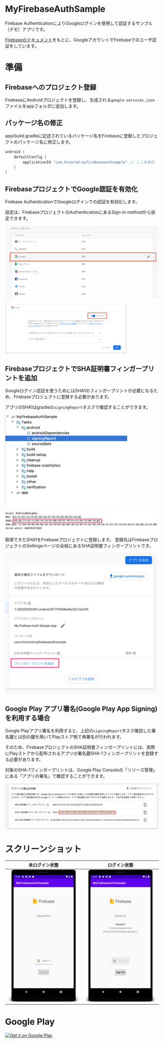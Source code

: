 # MyFirebaseAuthSample

Firebase AuthenticationによりGoogleログインを使用して認証するサンプル（デモ）アプリです。

[Firebaseのドキュメント](https://firebase.google.com/docs/auth/android/google-signin)をもとに、GoogleアカウントでFirebaseでのユーザ認証をしています。


# 準備

## Firebaseへのプロジェクト登録

FirebaseにAndroidプロジェクトを登録し、生成される`google-services.json`ファイルをappフォルダに追加します。

## パッケージ名の修正

app/build.gradleに記述されているパッケージ名をFirebaseに登録したプロジェクトのパッケージ名に修正します。

```app/build.gradle
android {
    defaultConfig {
        applicationId "com.hnimrod.myfirebaseauthsample" // ここを修正
    }
}        
```

## FirebaseプロジェクトでGoogle認証を有効化

Firebase AuthenticationでGoogleログインでの認証を有効化します。

設定は、FirebaseプロジェクトのAuthenticationにあるSign-in methodから設定できます。

![authpage](./docs/firebase_auth_google.png)

![authpage activate](./docs/firebase_auth_google_activate.png)

## FirebaseプロジェクトでSHA証明書フィンガープリントを追加

Googleログイン認証を使うためにはSHA1のフィンガープリントが必要になるため、Firebaseプロジェクトに登録する必要があります。

アプリのSHA1はgradleの`signingReport`タスクで確認することができます。

![signingReport](./docs/signingReport.png)

![signingReport output](./docs/signingReport_output.png)

取得できたSHA1をFirebaseプロジェクトに登録します。
登録先はFirebaseプロジェクトのSettingsページの全般にあるSHA証明書フィンガープリントです。

![fingerprint](./docs/fingerprint.png)

## Google Play アプリ署名(Google Play App Signing)を利用する場合

Google Playアプリ署名を利用すると、上記の`signingReport`タスク確認した署名鍵とは別の鍵を用いてPlayストア側で再署名が行われます。

そのため、FirebaseプロジェクトのSHA証明書フィンガープリントには、実際にPlayストアから配布されるアプリの署名鍵SHA-1フィンガープリントを登録する必要があります。

対象のSHA-1フィンガープリントは、Google Play Consoleの「リリース管理」にある「アプリの署名」で確認することができます。

![store_fingerprint](./docs/sha1_store.png)


# スクリーンショット

|未ログイン状態|ログイン状態|
|---|---|
|![signed out](./docs/screenshot1.png)|![signed in](./docs/screenshot2.png)|

# Google Play

<a href='https://play.google.com/store/apps/details?id=com.hnimrod.myfirebaseauthsample&utm_source=github&utm_campaign=github&pcampaignid=pcampaignidMKT-Other-global-all-co-prtnr-py-PartBadge-Mar2515-1'><img width="250" alt='Get it on Google Play' src='https://play.google.com/intl/us-en/badges/static/images/badges/en_badge_web_generic.png'/></a>
